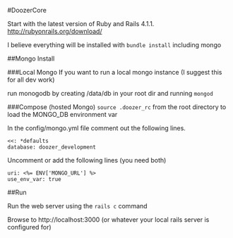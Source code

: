#DoozerCore

Start with the latest version of Ruby and Rails 4.1.1.
http://rubyonrails.org/download/

I believe everything will be installed with `bundle install` including mongo


##Mongo Install

###Local Mongo
If you want to run a local mongo instance (I suggest this for all dev work)

run monogodb by creating /data/db in your root dir and running `mongod`

###Compose (hosted Mongo)
`source .doozer_rc` from the root directory to load the MONGO_DB environment var

In the config/mongo.yml file comment out the following lines.

    <<: *defaults
    database: doozer_development

Uncomment or add the following lines (you need both)

    uri: <%= ENV['MONGO_URL'] %>
    use_env_var: true

##Run

Run the web server using the `rails c` command

Browse to http://localhost:3000 (or whatever your local rails server is configured for)